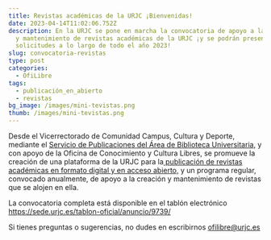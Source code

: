 ```yaml
---
title: Revistas académicas de la URJC ¡Bienvenidas!
date: 2023-04-14T11:02:06.752Z
description: En la URJC se pone en marcha la convocatoria de apoyo a la creación
  y mantenimiento de revistas académicas de la URJC ¡y se podrán presentar las
  solicitudes a lo largo de todo el año 2023!
slug: convocatoria-revistas
type: post
categories:
  - OfiLibre
tags:
  - publicación_en_abierto
  - revistas
bg_image: /images/mini-tevistas.png
thumb: /images/mini-tevistas.png
---
```

Desde el Vicerrectorado de Comunidad Campus, Cultura y Deporte, mediante el [Servicio de Publicaciones del Área de Biblioteca Universitaria](https://www.urjc.es/burjc/investiga/publicar), y con apoyo de la Oficina de Conocimiento y Cultura Libres, se promueve la creación de una plataforma de la URJC para la[ publicación de revistas académicas en formato digital y en acceso abierto,](https://www.urjc.es/burjc/actualidad-burjc/372-portal-revistas-urjc) y un programa regular, convocado anualmente, de apoyo a la creación y mantenimiento de revistas que se alojen en ella.

La convocatoria completa está disponible en el tablón electrónico <https://sede.urjc.es/tablon-oficial/anuncio/9739/>

Si tienes preguntas o sugerencias, no dudes en escribirnos ofilibre@urjc.es